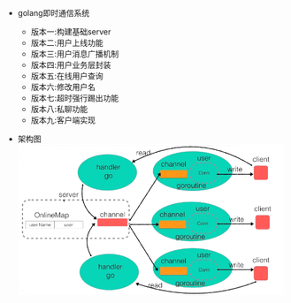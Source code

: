 - golang即时通信系统
  - 版本一:构建基础server
  - 版本二:用户上线功能
  - 版本三:用户消息广播机制
  - 版本四:用户业务层封装
  - 版本五:在线用户查询
  - 版本六:修改用户名
  - 版本七:超时强行踢出功能
  - 版本八:私聊功能
  - 版本九:客户端实现


- 架构图
![image-20220420145644965](.pics/image-20220420145644965.png)

